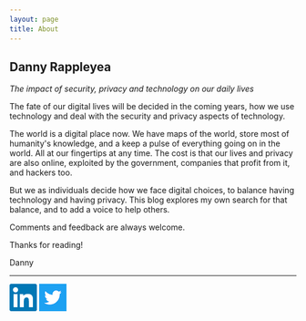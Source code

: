 ```yaml
---
layout: page
title: About
---
```


## Danny Rappleyea

*The impact of security, privacy and technology on our daily lives*

The fate of our digital lives will be decided in the coming years, how we use technology and deal with the security and privacy aspects of technology.

The world is a digital place now. We have maps of the world, store most of humanity's knowledge, and a keep a pulse of everything going on in the world. All at our fingertips at any time. The cost is that our lives and privacy are also online, exploited by the government, companies that profit from it, and hackers too.

But we as individuals decide how we face digital choices, to balance having technology and having privacy. This blog explores my own search for that balance, and to add a voice to help others.

Comments and feedback are always welcome.

Thanks for reading!

Danny

---
[![LinkedIn](/assets/icons/linkedin.png)](https://www.linkedin.com/in/dannyrappleyea/)
[![Twitter](/assets/icons/twitter.png)](https://twitter.com/Danny_Rappleyea)
